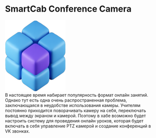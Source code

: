 # SmartCab Conference Camera
<img src='./emblema_logo.png' width='200'>
<br />
В настоящее время набирает популярность формат онлайн занятий. Однако тут есть одна очень распространенная проблема, заключающаяся в неудобстве использования камеры. Учителям постоянно приходится поворачивать камеру на себя, переключать вывод между экраном и камерой. Поэтому в хабе возможно будет настроить систему для проведения онлайн уроков, которая будет включать в себя управление PTZ камерой и создание конференций в VK звонках.

